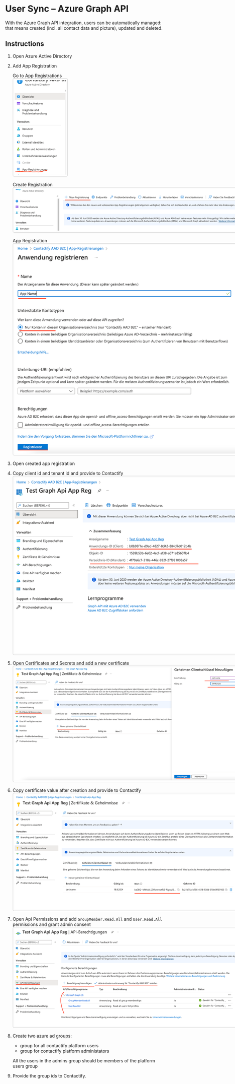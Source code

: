 # User Sync – Azure Graph API

With the Azure Graph API integration, users can be automatically managed: that means created (incl. all contact data and picture), updated and deleted.

## Instructions
1. Open Azure Active Directory
2. Add App Registration

    Go to App Registrations  
    <img src="assets/azure-step-1.png" style="max-height: 300px; border: 1px solid #ccc!important; padding: 5px; border-radius: 4px;" />

    Create Registration  
    <img src="assets/azure-step-2.png" style="max-width: 750px; border: 1px solid #ccc!important; padding: 5px; border-radius: 4px;" />

    App Registration  
    <img src="assets/azure-step-3.png" style="max-width: 750px; border: 1px solid #ccc!important; padding: 5px; border-radius: 4px;" />
3. Open created app registration
4. Copy client id and tenant id and provide to Contactify  
    <img src="assets/azure-step-4.png" style="max-width: 750px; border: 1px solid #ccc!important; padding: 5px; border-radius: 4px;" />
5. Open Certificates and Secrets and add a new certificate  
    <img src="assets/azure-step-5.png" style="max-width: 750px; border: 1px solid #ccc!important; padding: 5px; border-radius: 4px;" />
6. Copy certificate value after creation and provide to Contactify  
    <img src="assets/azure-step-6.png" style="max-width: 750px; border: 1px solid #ccc!important; padding: 5px; border-radius: 4px;" />
7. Open Api Permissions and add `GroupMember.Read.All` and `User.Read.All` permissions and grant admin consent  
    <img src="assets/azure-step-7.png" style="max-width: 750px; border: 1px solid #ccc!important; padding: 5px; border-radius: 4px;" />
8. Create two azure ad groups:  
    
    - group for all contactify platform users
    - group for contactify platform administators

    All the users in the admins group should be members of the platform users group
9. Provide the group ids to Contactify.
